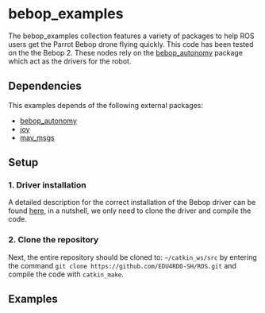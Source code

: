 # bebop_examples

The bebop_examples collection features a variety of packages to help ROS users get the Parrot Bebop drone flying quickly. This code has been tested on the the Bebop 2. These nodes rely on the [bebop_autonomy](https://github.com/AutonomyLab/bebop_autonomy) package which act as the drivers for the robot.

## Dependencies
This examples depends of the following external packages:

- [bebop_autonomy](https://bebop-autonomy.readthedocs.io/en/latest/#)
- [joy](https://wiki.ros.org/joy)
- [mav_msgs](https://wiki.ros.org/mav_msgs)

## Setup

### 1. Driver installation
A detailed description for the correct installation of the Bebop driver can be found [here](https://bebop-autonomy.readthedocs.io/en/latest/installation.html), in a nutshell, we only need to clone the driver and compile the code.

### 2. Clone the repository
Next, the entire repository should be cloned to: ```~/catkin_ws/src``` by entering the command ```git clone https://github.com/EDU4RDO-SH/ROS.git``` and compile the code with ```catkin_make```.


## Examples

